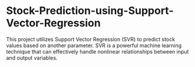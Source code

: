 # Stock-Prediction-using-Support-Vector-Regression
This project utilizes Support Vector Regression (SVR) to predict stock values based on another parameter. SVR is a powerful machine learning technique that can effectively handle nonlinear relationships between input and output variables.
